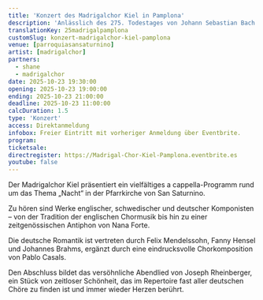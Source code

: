 ```yaml
---
title: 'Konzert des Madrigalchor Kiel in Pamplona'
description: 'Anlässlich des 275. Todestages von Johann Sebastian Bach laden wir herzlich zu einem besonderen musikalischen Ereignis ein.'
translationKey: 25madrigalpamplona
customSlug: konzert-madrigalchor-kiel-pamplona
venue: [parroquiasansaturnino]
artist: [madrigalchor]
partners:
  - shane
  - madrigalchor
date: 2025-10-23 19:30:00
opening: 2025-10-23 19:00:00
ending: 2025-10-23 21:00:00
deadline: 2025-10-23 11:00:00
calcDuration: 1.5
type: 'Konzert'
access: Direktanmeldung
infobox: Freier Eintritt mit vorheriger Anmeldung über Eventbrite.
program:
ticketsale:
directregister: https://Madrigal-Chor-Kiel-Pamplona.eventbrite.es
youtube: false
---
```


Der Madrigalchor Kiel präsentiert ein vielfältiges a cappella-Programm rund um das Thema „Nacht“ in der Pfarrkirche von San Saturnino.

Zu hören sind Werke englischer, schwedischer und deutscher Komponisten – von der Tradition der englischen Chormusik bis hin zu einer zeitgenössischen Antiphon von Nana Forte.

Die deutsche Romantik ist vertreten durch Felix Mendelssohn, Fanny Hensel und Johannes Brahms, ergänzt durch eine eindrucksvolle Chorkomposition von Pablo Casals.

Den Abschluss bildet das versöhnliche Abendlied von Joseph Rheinberger, ein Stück von zeitloser Schönheit, das im Repertoire fast aller deutschen Chöre zu finden ist und immer wieder Herzen berührt.
